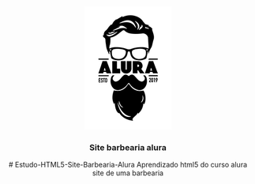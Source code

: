 <p align="center">
  <a>
    <img src="https://github.com/matheusmendes58/Estudo-HTML5-Site-Barbearia-Alura/blob/master/Apredendo%20Html5%20+%20CSS/logo.png?raw=true">
  </a>
</p>

<h3 align="center">Site barbearia alura</h3>
<p align="center">
    # Estudo-HTML5-Site-Barbearia-Alura
    Aprendizado html5 do curso alura site de uma barbearia
 <br>
 
</p>
